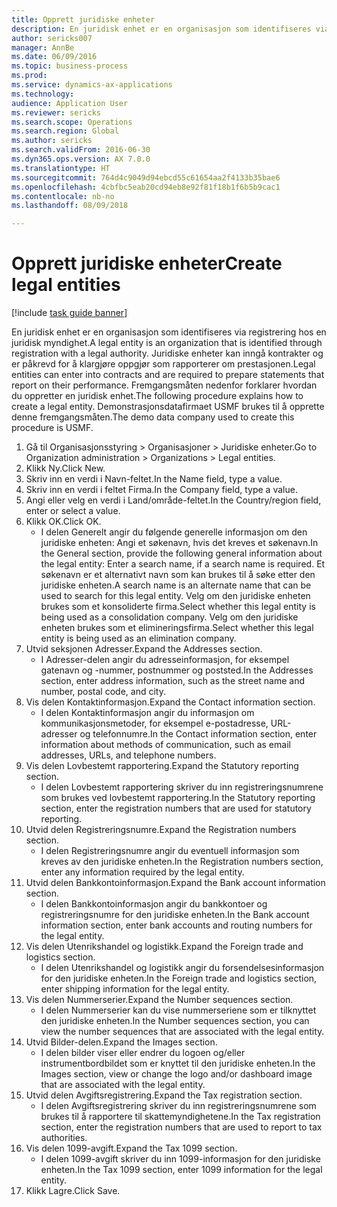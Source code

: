 ```yaml
--- 
title: Opprett juridiske enheter
description: En juridisk enhet er en organisasjon som identifiseres via registrering hos en juridisk myndighet.
author: sericks007
manager: AnnBe
ms.date: 06/09/2016
ms.topic: business-process
ms.prod: 
ms.service: dynamics-ax-applications
ms.technology: 
audience: Application User
ms.reviewer: sericks
ms.search.scope: Operations
ms.search.region: Global
ms.author: sericks
ms.search.validFrom: 2016-06-30
ms.dyn365.ops.version: AX 7.0.0
ms.translationtype: HT
ms.sourcegitcommit: 764d4c9049d94ebcd55c61654aa2f4133b35bae6
ms.openlocfilehash: 4cbfbc5eab20cd94eb8e92f81f18b1f6b5b9cac1
ms.contentlocale: nb-no
ms.lasthandoff: 08/09/2018

---
```

# <a name="create-legal-entities"></a><span data-ttu-id="f256b-103">Opprett juridiske enheter</span><span class="sxs-lookup"><span data-stu-id="f256b-103">Create legal entities</span></span>

[!include [task guide banner](../../includes/task-guide-banner.md)]

<span data-ttu-id="f256b-104">En juridisk enhet er en organisasjon som identifiseres via registrering hos en juridisk myndighet.</span><span class="sxs-lookup"><span data-stu-id="f256b-104">A legal entity is an organization that is identified through registration with a legal authority.</span></span> <span data-ttu-id="f256b-105">Juridiske enheter kan inngå kontrakter og er påkrevd for å klargjøre oppgjør som rapporterer om prestasjonen.</span><span class="sxs-lookup"><span data-stu-id="f256b-105">Legal entities can enter into contracts and are required to prepare statements that report on their performance.</span></span> <span data-ttu-id="f256b-106">Fremgangsmåten nedenfor forklarer hvordan du oppretter en juridisk enhet.</span><span class="sxs-lookup"><span data-stu-id="f256b-106">The following procedure explains how to create a legal entity.</span></span> <span data-ttu-id="f256b-107">Demonstrasjonsdatafirmaet USMF brukes til å opprette denne fremgangsmåten.</span><span class="sxs-lookup"><span data-stu-id="f256b-107">The demo data company used to create this procedure is USMF.</span></span>

1. <span data-ttu-id="f256b-108">Gå til Organisasjonsstyring > Organisasjoner > Juridiske enheter.</span><span class="sxs-lookup"><span data-stu-id="f256b-108">Go to Organization administration > Organizations > Legal entities.</span></span>
2. <span data-ttu-id="f256b-109">Klikk Ny.</span><span class="sxs-lookup"><span data-stu-id="f256b-109">Click New.</span></span>
3. <span data-ttu-id="f256b-110">Skriv inn en verdi i Navn-feltet.</span><span class="sxs-lookup"><span data-stu-id="f256b-110">In the Name field, type a value.</span></span>
4. <span data-ttu-id="f256b-111">Skriv inn en verdi i feltet Firma.</span><span class="sxs-lookup"><span data-stu-id="f256b-111">In the Company field, type a value.</span></span>
5. <span data-ttu-id="f256b-112">Angi eller velg en verdi i Land/område-feltet.</span><span class="sxs-lookup"><span data-stu-id="f256b-112">In the Country/region field, enter or select a value.</span></span>
6. <span data-ttu-id="f256b-113">Klikk OK.</span><span class="sxs-lookup"><span data-stu-id="f256b-113">Click OK.</span></span>
    * <span data-ttu-id="f256b-114">I delen Generelt angir du følgende generelle informasjon om den juridiske enheten: Angi et søkenavn, hvis det kreves et søkenavn.</span><span class="sxs-lookup"><span data-stu-id="f256b-114">In the General section, provide the following general information about the legal entity: Enter a search name, if a search name is required.</span></span> <span data-ttu-id="f256b-115">Et søkenavn er et alternativt navn som kan brukes til å søke etter den juridiske enheten.</span><span class="sxs-lookup"><span data-stu-id="f256b-115">A search name is an alternate name that can be used to search for this legal entity.</span></span> <span data-ttu-id="f256b-116">Velg om den juridiske enheten brukes som et konsoliderte firma.</span><span class="sxs-lookup"><span data-stu-id="f256b-116">Select whether this legal entity is being used as a consolidation company.</span></span> <span data-ttu-id="f256b-117">Velg om den juridiske enheten brukes som et elimineringsfirma.</span><span class="sxs-lookup"><span data-stu-id="f256b-117">Select whether this legal entity is being used as an elimination company.</span></span>  
7. <span data-ttu-id="f256b-118">Utvid seksjonen Adresser.</span><span class="sxs-lookup"><span data-stu-id="f256b-118">Expand the Addresses section.</span></span>
    * <span data-ttu-id="f256b-119">I Adresser-delen angir du adresseinformasjon, for eksempel gatenavn og -nummer, postnummer og poststed.</span><span class="sxs-lookup"><span data-stu-id="f256b-119">In the Addresses section, enter address information, such as the street name and number, postal code, and city.</span></span>  
8. <span data-ttu-id="f256b-120">Vis delen Kontaktinformasjon.</span><span class="sxs-lookup"><span data-stu-id="f256b-120">Expand the Contact information section.</span></span>
    * <span data-ttu-id="f256b-121">I delen Kontaktinformasjon angir du informasjon om kommunikasjonsmetoder, for eksempel e-postadresse, URL-adresser og telefonnumre.</span><span class="sxs-lookup"><span data-stu-id="f256b-121">In the Contact information section, enter information about methods of communication, such as email addresses, URLs, and telephone numbers.</span></span>  
9. <span data-ttu-id="f256b-122">Vis delen Lovbestemt rapportering.</span><span class="sxs-lookup"><span data-stu-id="f256b-122">Expand the Statutory reporting section.</span></span>
    * <span data-ttu-id="f256b-123">I delen Lovbestemt rapportering skriver du inn registreringsnumrene som brukes ved lovbestemt rapportering.</span><span class="sxs-lookup"><span data-stu-id="f256b-123">In the Statutory reporting section, enter the registration numbers that are used for statutory reporting.</span></span>  
10. <span data-ttu-id="f256b-124">Utvid delen Registreringsnumre.</span><span class="sxs-lookup"><span data-stu-id="f256b-124">Expand the Registration numbers section.</span></span>
    * <span data-ttu-id="f256b-125">I delen Registreringsnumre angir du eventuell informasjon som kreves av den juridiske enheten.</span><span class="sxs-lookup"><span data-stu-id="f256b-125">In the Registration numbers section, enter any information required by the legal entity.</span></span>  
11. <span data-ttu-id="f256b-126">Utvid delen Bankkontoinformasjon.</span><span class="sxs-lookup"><span data-stu-id="f256b-126">Expand the Bank account information section.</span></span>
    * <span data-ttu-id="f256b-127">I delen Bankkontoinformasjon angir du bankkontoer og registreringsnumre for den juridiske enheten.</span><span class="sxs-lookup"><span data-stu-id="f256b-127">In the Bank account information section, enter bank accounts and routing numbers for the legal entity.</span></span>  
12. <span data-ttu-id="f256b-128">Vis delen Utenrikshandel og logistikk.</span><span class="sxs-lookup"><span data-stu-id="f256b-128">Expand the Foreign trade and logistics section.</span></span>
    * <span data-ttu-id="f256b-129">I delen Utenrikshandel og logistikk angir du forsendelsesinformasjon for den juridiske enheten.</span><span class="sxs-lookup"><span data-stu-id="f256b-129">In the Foreign trade and logistics section, enter shipping information for the legal entity.</span></span>  
13. <span data-ttu-id="f256b-130">Vis delen Nummerserier.</span><span class="sxs-lookup"><span data-stu-id="f256b-130">Expand the Number sequences section.</span></span>
    * <span data-ttu-id="f256b-131">I delen Nummerserier kan du vise nummerseriene som er tilknyttet den juridiske enheten.</span><span class="sxs-lookup"><span data-stu-id="f256b-131">In the Number sequences section, you can view the number sequences that are associated with the legal entity.</span></span>  
14. <span data-ttu-id="f256b-132">Utvid Bilder-delen.</span><span class="sxs-lookup"><span data-stu-id="f256b-132">Expand the Images section.</span></span>
    * <span data-ttu-id="f256b-133">I delen bilder viser eller endrer du logoen og/eller instrumentbordbildet som er knyttet til den juridiske enheten.</span><span class="sxs-lookup"><span data-stu-id="f256b-133">In the Images section, view or change the logo and/or dashboard image that are associated with the legal entity.</span></span>  
15. <span data-ttu-id="f256b-134">Utvid delen Avgiftsregistrering.</span><span class="sxs-lookup"><span data-stu-id="f256b-134">Expand the Tax registration section.</span></span>
    * <span data-ttu-id="f256b-135">I delen Avgiftsregistrering skriver du inn registreringsnumrene som brukes til å rapportere til skattemyndighetene.</span><span class="sxs-lookup"><span data-stu-id="f256b-135">In the Tax registration section, enter the registration numbers that are used to report to tax authorities.</span></span>  
16. <span data-ttu-id="f256b-136">Vis delen 1099-avgift.</span><span class="sxs-lookup"><span data-stu-id="f256b-136">Expand the Tax 1099 section.</span></span>
    * <span data-ttu-id="f256b-137">I delen 1099-avgift skriver du inn 1099-informasjon for den juridiske enheten.</span><span class="sxs-lookup"><span data-stu-id="f256b-137">In the Tax 1099 section, enter 1099 information for the legal entity.</span></span>  
17. <span data-ttu-id="f256b-138">Klikk Lagre.</span><span class="sxs-lookup"><span data-stu-id="f256b-138">Click Save.</span></span>


